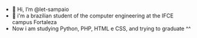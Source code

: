    - 👋 Hi, I’m @let-sampaio
  - 👀 i'm a brazilian student of the computer engineering at the IFCE campus Fortaleza
   - Now i am studying Python, PHP, HTML e CSS, and trying to graduate ^^ 

<!--
let-sampaio/let-sampaio is a ✨ special ✨ repository because its `README.md` (this file) appears on your GitHub profile.
You can click the Preview link to take a look at your changes.
--->

